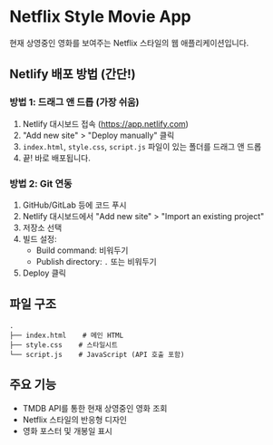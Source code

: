 # Netflix Style Movie App

현재 상영중인 영화를 보여주는 Netflix 스타일의 웹 애플리케이션입니다.

## Netlify 배포 방법 (간단!)

### 방법 1: 드래그 앤 드롭 (가장 쉬움)
1. Netlify 대시보드 접속 (https://app.netlify.com)
2. "Add new site" > "Deploy manually" 클릭
3. `index.html`, `style.css`, `script.js` 파일이 있는 폴더를 드래그 앤 드롭
4. 끝! 바로 배포됩니다.

### 방법 2: Git 연동
1. GitHub/GitLab 등에 코드 푸시
2. Netlify 대시보드에서 "Add new site" > "Import an existing project"
3. 저장소 선택
4. 빌드 설정:
   - Build command: 비워두기
   - Publish directory: `.` 또는 비워두기
5. Deploy 클릭

## 파일 구조

```
.
├── index.html    # 메인 HTML
├── style.css    # 스타일시트
└── script.js    # JavaScript (API 호출 포함)
```

## 주요 기능

- TMDB API를 통한 현재 상영중인 영화 조회
- Netflix 스타일의 반응형 디자인
- 영화 포스터 및 개봉일 표시

